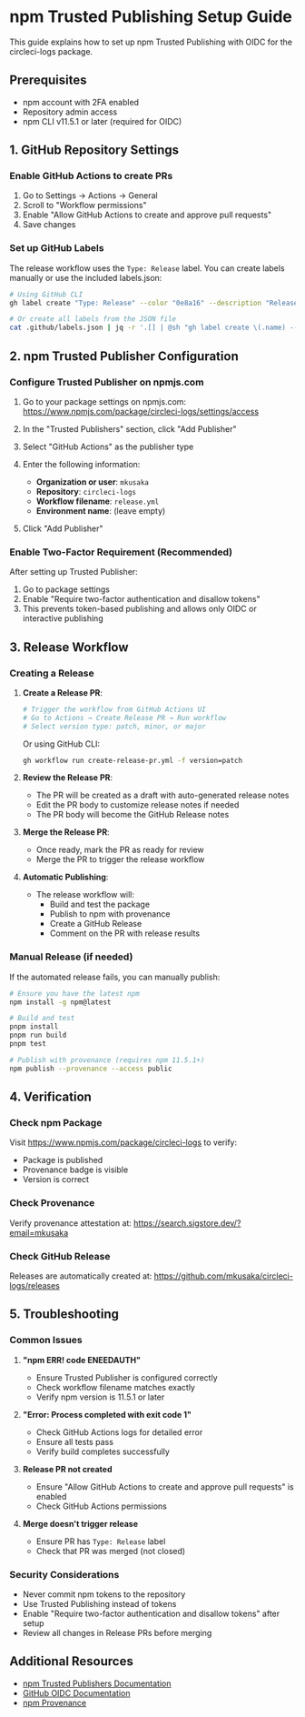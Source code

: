 # npm Trusted Publishing Setup Guide

This guide explains how to set up npm Trusted Publishing with OIDC for the circleci-logs package.

## Prerequisites

- npm account with 2FA enabled
- Repository admin access
- npm CLI v11.5.1 or later (required for OIDC)

## 1. GitHub Repository Settings

### Enable GitHub Actions to create PRs

1. Go to Settings → Actions → General
2. Scroll to "Workflow permissions"
3. Enable "Allow GitHub Actions to create and approve pull requests"
4. Save changes

### Set up GitHub Labels

The release workflow uses the `Type: Release` label. You can create labels manually or use the included labels.json:

```bash
# Using GitHub CLI
gh label create "Type: Release" --color "0e8a16" --description "Release PR"

# Or create all labels from the JSON file
cat .github/labels.json | jq -r '.[] | @sh "gh label create \(.name) --color \(.color) --description \(.description)"' | sh
```

## 2. npm Trusted Publisher Configuration

### Configure Trusted Publisher on npmjs.com

1. Go to your package settings on npmjs.com:
   https://www.npmjs.com/package/circleci-logs/settings/access

2. In the "Trusted Publishers" section, click "Add Publisher"

3. Select "GitHub Actions" as the publisher type

4. Enter the following information:
   - **Organization or user**: `mkusaka`
   - **Repository**: `circleci-logs`
   - **Workflow filename**: `release.yml`
   - **Environment name**: (leave empty)

5. Click "Add Publisher"

### Enable Two-Factor Requirement (Recommended)

After setting up Trusted Publisher:

1. Go to package settings
2. Enable "Require two-factor authentication and disallow tokens"
3. This prevents token-based publishing and allows only OIDC or interactive publishing

## 3. Release Workflow

### Creating a Release

1. **Create a Release PR**:
   ```bash
   # Trigger the workflow from GitHub Actions UI
   # Go to Actions → Create Release PR → Run workflow
   # Select version type: patch, minor, or major
   ```

   Or using GitHub CLI:
   ```bash
   gh workflow run create-release-pr.yml -f version=patch
   ```

2. **Review the Release PR**:
   - The PR will be created as a draft with auto-generated release notes
   - Edit the PR body to customize release notes if needed
   - The PR body will become the GitHub Release notes

3. **Merge the Release PR**:
   - Once ready, mark the PR as ready for review
   - Merge the PR to trigger the release workflow

4. **Automatic Publishing**:
   - The release workflow will:
     - Build and test the package
     - Publish to npm with provenance
     - Create a GitHub Release
     - Comment on the PR with release results

### Manual Release (if needed)

If the automated release fails, you can manually publish:

```bash
# Ensure you have the latest npm
npm install -g npm@latest

# Build and test
pnpm install
pnpm run build
pnpm test

# Publish with provenance (requires npm 11.5.1+)
npm publish --provenance --access public
```

## 4. Verification

### Check npm Package

Visit https://www.npmjs.com/package/circleci-logs to verify:
- Package is published
- Provenance badge is visible
- Version is correct

### Check Provenance

Verify provenance attestation at:
https://search.sigstore.dev/?email=mkusaka

### Check GitHub Release

Releases are automatically created at:
https://github.com/mkusaka/circleci-logs/releases

## 5. Troubleshooting

### Common Issues

1. **"npm ERR! code ENEEDAUTH"**
   - Ensure Trusted Publisher is configured correctly
   - Check workflow filename matches exactly
   - Verify npm version is 11.5.1 or later

2. **"Error: Process completed with exit code 1"**
   - Check GitHub Actions logs for detailed error
   - Ensure all tests pass
   - Verify build completes successfully

3. **Release PR not created**
   - Ensure "Allow GitHub Actions to create and approve pull requests" is enabled
   - Check GitHub Actions permissions

4. **Merge doesn't trigger release**
   - Ensure PR has `Type: Release` label
   - Check that PR was merged (not closed)

### Security Considerations

- Never commit npm tokens to the repository
- Use Trusted Publishing instead of tokens
- Enable "Require two-factor authentication and disallow tokens" after setup
- Review all changes in Release PRs before merging

## Additional Resources

- [npm Trusted Publishers Documentation](https://docs.npmjs.com/trusted-publishers)
- [GitHub OIDC Documentation](https://docs.github.com/en/actions/deployment/security-hardening-your-deployments/about-security-hardening-with-openid-connect)
- [npm Provenance](https://docs.npmjs.com/generating-provenance-statements)